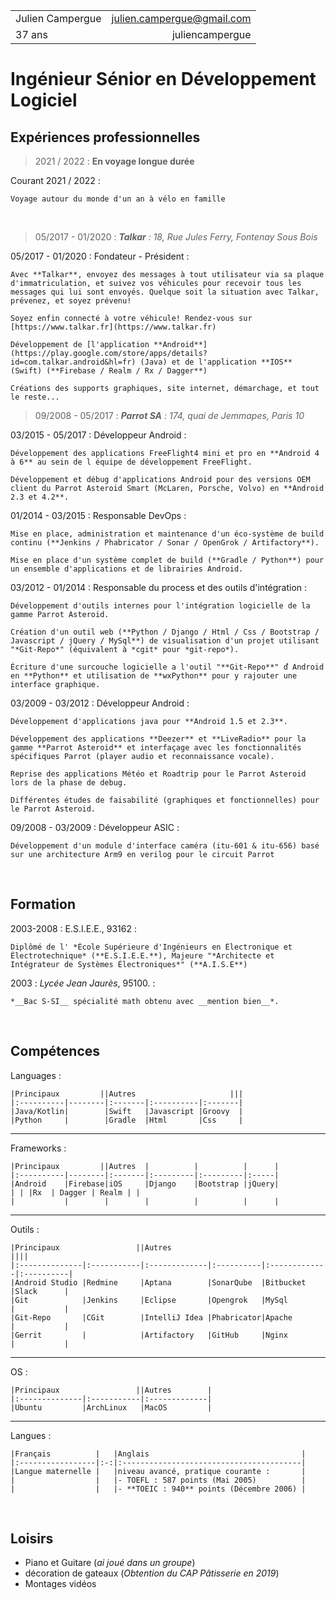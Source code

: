 |   |   |
| :--- | ---: |
| Julien Campergue | julien.campergue@gmail.com |
| 37 ans | juliencampergue |

# Ingénieur Sénior en Développement Logiciel

## Expériences professionnelles

> 2021 / 2022 : **En voyage longue durée**

 Courant 2021 / 2022
 :

	Voyage autour du monde d'un an à vélo en famille

<br/>

> 05/2017 - 01/2020 : ***Talkar** : 18, Rue Jules Ferry, Fontenay Sous Bois*

05/2017 - 01/2020 : Fondateur - Président
:

	Avec **Talkar**, envoyez des messages à tout utilisateur via sa plaque d'immatriculation, et suivez vos véhicules pour recevoir tous les messages qui lui sont envoyés. Quelque soit la situation avec Talkar, prévenez, et soyez prévenu!

	Soyez enfin connecté à votre véhicule! Rendez-vous sur [https://www.talkar.fr](https://www.talkar.fr)

	Développement de [l'application **Android**](https://play.google.com/store/apps/details?id=com.talkar.android&hl=fr) (Java) et de l'application **IOS** (Swift) (**Firebase / Realm / Rx / Dagger**)

	Créations des supports graphiques, site internet, démarchage, et tout le reste...

> 09/2008 - 05/2017 : ***Parrot SA** : 174, quai de Jemmapes, Paris 10*

03/2015 - 05/2017 : Développeur Android
:   

    Développement des applications FreeFlight4 mini et pro en **Android 4 à 6** au sein de l équipe de développement FreeFlight.

    Développement et débug d'applications Android pour des versions OEM client du Parrot Asteroid Smart (McLaren, Porsche, Volvo) en **Android 2.3 et 4.2**.

01/2014 - 03/2015 : Responsable DevOps
:   

    Mise en place, administration et maintenance d'un éco-système de build continu (**Jenkins / Phabricator / Sonar / OpenGrok / Artifactory**).

    Mise en place d'un système complet de build (**Gradle / Python**) pour un ensemble d'applications et de librairies Android.

03/2012 - 01/2014 : Responsable du process et des outils d'intégration
:   

    Développement d'outils internes pour l'intégration logicielle de la gamme Parrot Asteroid.

    Création d'un outil web (**Python / Django / Html / Css / Bootstrap / Javascript / jQuery / MySql**) de visualisation d'un projet utilisant "*Git-Repo*" (équivalent à *cgit* pour *git-repo*).

    Écriture d'une surcouche logicielle a l'outil "**Git-Repo**" ď Android en **Python** et utilisation de **wxPython** pour y rajouter une interface graphique.

03/2009 - 03/2012 : Développeur Android
:   

    Développement d'applications java pour **Android 1.5 et 2.3**.

    Développement des applications **Deezer** et **LiveRadio** pour la gamme **Parrot Asteroid** et interfaçage avec les fonctionnalités spécifiques Parrot (player audio et reconnaissance vocale).

    Reprise des applications Météo et Roadtrip pour le Parrot Asteroid lors de la phase de debug.

    Différentes études de faisabilité (graphiques et fonctionnelles) pour le Parrot Asteroid.

09/2008 - 03/2009 : Développeur ASIC
:   

    Développement d'un module d'interface caméra (itu-601 & itu-656) basé sur une architecture Arm9 en verilog pour le circuit Parrot

<br/>

## Formation

2003-2008 : E.S.I.E.E., 93162
:

    Diplômé de l' *École Supérieure d'Ingénieurs en Électronique et Électrotechnique* (**E.S.I.E.E.**), Majeure "*Architecte et Intégrateur de Systèmes Électroniques*" (**A.I.S.E**)

2003 : _Lycée Jean Jaurès_, 95100.
:

    *__Bac S-SI__ spécialité math obtenu avec __mention bien__*.

<br/>

## Compétences

Languages
:

    |Principaux         ||Autres                     |||
    |:----------|--------|:-------|:----------|:-------|
    |Java/Kotlin|        |Swift   |Javascript |Groovy  |
    |Python     |        |Gradle  |Html       |Css     |

---

Frameworks
:

    |Principaux         ||Autres  |          |          |      |
    |:----------|--------|:-------|:---------|:---------|:-----|
    |Android    |Firebase|iOS     |Django    |Bootstrap |jQuery|
    | | |Rx  | Dagger | Realm | |
    |           |        |        |          |          |      |

---

Outils
:

    |Principaux                 ||Autres                                            ||||
    |:--------------|:-----------|:-------------|:----------|:-------------|:----------|
    |Android Studio |Redmine     |Aptana        |SonarQube  |Bitbucket     |Slack      |
    |Git            |Jenkins     |Eclipse       |Opengrok   |MySql         |           |
    |Git-Repo       |CGit        |IntelliJ Idea |Phabricator|Apache        |           |
	|Gerrit         |            |Artifactory   |GitHub     |Nginx         |           |

---

OS
:

	|Principaux                 ||Autres        |
    |:--------------|:-----------|:-------------|
    |Ubuntu         |ArchLinux   |MacOS         |

---

Langues
:

    |Français          |   |Anglais                                  |
    |:-----------------|:-:|:----------------------------------------|
    |Langue maternelle |   |niveau avancé, pratique courante :       |
    |                  |   |- TOEFL : 587 points (Mai 2005)          |
    |                  |   |- **TOEIC : 940** points (Décembre 2006) |

<br/>

## Loisirs

- Piano et Guitare (_ai joué dans un groupe_)
- décoration de gateaux (_Obtention du CAP Pâtisserie en 2019_)
- Montages vidéos
